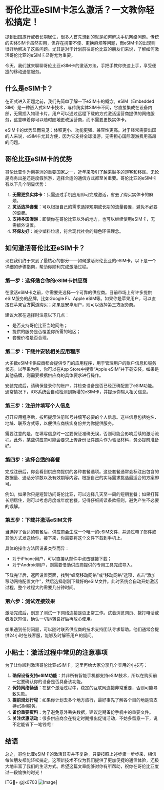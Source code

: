 # 哥伦比亚eSIM卡怎么激活？一文教你轻松搞定！

提到出国旅行或者长期居住，很多人首先想到的就是如何解决手机网络问题。传统的实体SIM卡虽然实用，但存在携带不便、更换麻烦等问题，而eSIM卡的出现则很好地解决了这些问题。尤其是对于计划前往哥伦比亚的朋友们来说，了解如何激活哥伦比亚的eSIM卡显得尤为重要。

今天，我们就来聊聊哥伦比亚eSIM卡的激活方法，手把手教你快速上手，享受便捷的移动通信服务。

## 什么是eSIM卡？

在正式进入正题之前，我们先简单了解一下eSIM卡的概念。eSIM（Embedded SIM）是一种嵌入式SIM卡技术，与传统实体SIM卡不同，它直接集成在设备内部，无需插入物理卡片。用户可以通过远程下载的方式激活运营商提供的网络服务，这意味着你可以随时随地更改运营商，而不需要更换实体卡。

eSIM卡的优势显而易见：体积更小、功能更强、兼容性更高。对于经常需要出国的人来说，eSIM卡尤其方便，因为它支持全球漫游，无需担心国际漫游费用高昂的问题。

## 哥伦比亚eSIM卡的优势

哥伦比亚作为南美洲的重要国家之一，近年来吸引了越来越多的游客和移民。无论是商务出差还是度假旅游，选择合适的通信方式都至关重要。哥伦比亚的eSIM卡有以下几个明显优势：

1. **无需更换实体卡**：只需通过手机应用即可完成激活，省去了购买实体卡的麻烦。
2. **灵活选择套餐**：可以根据自己的需求选择短期或长期的流量套餐，避免不必要的浪费。
3. **支持多国漫游**：即使你在哥伦比亚以外的地方，也可以继续使用eSIM卡，无需额外设置。
4. **环保友好**：减少塑料垃圾，符合现代社会的绿色环保理念。

## 如何激活哥伦比亚eSIM卡？

现在我们终于来到了最核心的部分——如何激活哥伦比亚的eSIM卡。以下是一个详细的步骤指南，帮助你顺利完成激活过程。

### 第一步：选择适合你的eSIM卡供应商

在激活eSIM卡之前，你需要先选择一个可靠的供应商。目前市场上有许多提供eSIM服务的品牌，比如Google Fi、Apple eSIM等。如果你是苹果用户，可以直接在苹果官方渠道购买；如果是安卓用户，则可以选择第三方服务商。

建议大家在选择时注意以下几点：
- 是否支持哥伦比亚当地网络；
- 提供的服务是否覆盖你所需的地区；
- 套餐价格是否合理。

### 第二步：下载并安装相关应用程序

大多数eSIM卡供应商都会提供专门的应用程序，用于管理用户的账户信息和服务状态。以苹果为例，你可以在App Store中搜索“Apple eSIM”并下载安装。如果是其他品牌，则需要根据供应商的具体要求进行操作。

安装完成后，请确保登录你的账户，并检查设备是否已经正确配置了eSIM功能。通常情况下，iOS系统会自动检测到新增的eSIM卡，并提示你输入相关信息。

### 第三步：注册并填写个人信息

打开应用程序后，按照提示注册账号并填写必要的个人信息。这些信息包括姓名、地址、联系方式等，以便供应商核实身份并为你提供服务。

需要注意的是，在填写信息时一定要保证准确无误，否则可能会影响后续的激活流程。此外，某些供应商可能会要求上传身份证件照片作为验证材料，务必提前准备好。

### 第四步：选择合适的套餐

完成注册后，你会看到供应商提供的各种套餐选项。这些套餐通常会标注出包含的数据量、通话分钟数以及有效期等内容。根据自己的实际需求挑选最适合的方案即可。

例如，如果你只是短暂访问哥伦比亚，可以选择几天至一周的短期套餐；如果打算长期居住，则可以考虑月度或年度套餐。记得仔细阅读条款细则，避免产生不必要的误解。

### 第五步：下载并激活eSIM文件

当选择了合适的套餐后，供应商会生成一个唯一的eSIM文件，并通过电子邮件或其他方式发送给你。接下来，你需要将这个文件下载到手机上。

具体的操作方法因设备类型而异：
- 对于iPhone用户，可以直接从邮件中点击链接下载；
- 对于Android用户，则需要借助供应商提供的专用工具完成导入。

下载完毕后，返回设置页面，找到“蜂窝移动网络”或“移动网络”选项，点击“添加移动网络配置文件”，然后选择刚刚下载好的eSIM文件。此时系统会自动开始激活过程，整个过程大约需要几分钟时间。

### 第六步：测试连接效果

激活完成后，别忘了测试一下网络连接是否正常工作。试着浏览网页、拨打电话或者发送短信，确认一切运转良好后再放心使用。

如果遇到任何问题，可以随时联系供应商的技术支持团队寻求帮助。他们通常会提供24小时在线客服，能够及时解答用户的疑问。

## 小贴士：激活过程中常见的注意事项

为了让你顺利激活哥伦比亚eSIM卡，这里再给大家分享几个实用的小技巧：

1. **确保设备支持eSIM功能**：并非所有智能手机都支持eSIM技术，所以在购买前一定要确认你的设备是否具备该功能。
2. **保持网络畅通**：在整个激活过程中，稳定的互联网连接非常重要，否则可能导致失败。
3. **提前规划行程**：如果你计划去多个地方旅行，最好事先了解各个目的地是否支持eSIM服务。
4. **备份重要资料**：为了避免意外丢失数据，建议定期备份手机中的重要文件。
5. **关注优惠活动**：很多供应商会在特定时期推出促销活动，不妨多留意一下，说不定能省下一笔钱呢！

## 结语

总之，哥伦比亚eSIM卡的激活其实并不复杂，只要按照上述步骤一步步来，相信每位朋友都能轻松搞定。这项新技术不仅为我们提供了更加便捷的通信体验，还极大地丰富了我们的生活方式。希望这篇文章能够对你有所帮助，祝你在哥伦比亚度过一段愉快的时光！

[TG💪+ @jx0703 ![Image](https://github.com/user-attachments/assets/dbca1d08-cadb-493c-b0ec-ad6f7a83f270)]